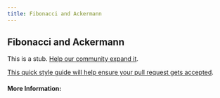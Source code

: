 ```yaml
---
title: Fibonacci and Ackermann
---
```


## Fibonacci and Ackermann

This is a stub. [Help our community expand it](https://github.com/freeCodeCamp/guide-articles/tree/master/articles/Math/Functions/Fibonacci-And-Ackermann/index.md).

[This quick style guide will help ensure your pull request gets accepted](https://github.com/freeCodeCamp/guide-articles/blob/master/README.md).

<!-- The article goes here, in GitHub-flavored Markdown. Feel free to add YouTube videos, images, and CodePen/JSBin embeds  -->

#### More Information:
<!-- Please add any articles you think might be helpful to read before writing the article -->


